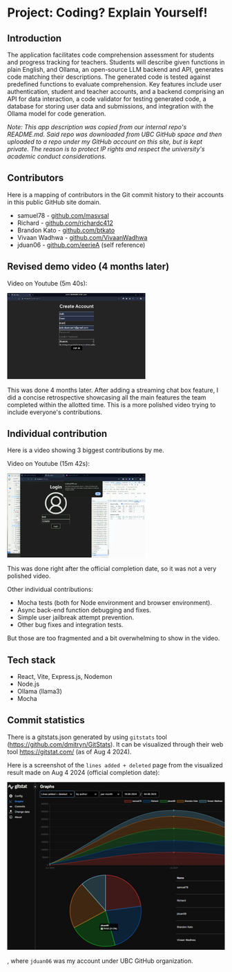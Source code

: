 # Project: Coding? Explain Yourself!

## Introduction

The application facilitates code comprehension assessment for students and progress tracking for teachers. Students will describe given functions in plain English, and Ollama, an open-source LLM backend and API, generates code matching their descriptions. The generated code is tested against predefined functions to evaluate comprehension. Key features include user authentication, student and teacher accounts, and a backend comprising an API for data interaction, a code validator for testing generated code, a database for storing user data and submissions, and integration with the Ollama model for code generation.

*Note: This app description was copied from our internal repo's README.md. Said repo was downloaded from UBC GitHub space and then uploaded to a repo under my GitHub account on this site, but is kept private. The reason is to protect IP rights and respect the university's academic conduct considerations.*

## Contributors

Here is a mapping of contributors in the Git commit history to their accounts in this public GitHub site domain.

- samuel78 - [github.com/masvsal](https://github.com/masvsal)
- Richard - [github.com/richardc412](https://github.com/richardc412)
- Brandon Kato - [github.com/btkato](https://github.com/btkato)
- Vivaan Wadhwa - [github.com/VivaanWadhwa](https://github.com/VivaanWadhwa)
- jduan06 - [github.com/eerieA](https://github.com/eerieA) (self reference)

## Revised demo video (4 months later)

Video on Youtube (5m 40s):

[<img alt="screenshot" src="/resources/Retro 2 screenshot.gif" width="320">](https://youtu.be/QplI0PaIAOo)

This was done 4 months later. After adding a streaming chat box feature, I did a concise retrospective showcasing all the main features the team completed within the allotted time. This is a more polished video trying to include everyone's contributions.

## Individual contribution

Here is a video showing 3 biggest contributions by me.

Video on Youtube (15m 42s):

[<img alt="screenshot" src="/resources/cpsc 310 retro screenshot.png" width="320">](https://youtu.be/o3GTKvYnayI)

This was done right after the official completion date, so it was not a very polished video.

Other individual contributions:
- Mocha tests (both for Node environment and browser environment).
- Async back-end function debugging and fixes.
- Simple user jailbreak attempt prevention.
- Other bug fixes and integration tests.

But those are too fragmented and a bit overwhelming to show in the video.

## Tech stack

- React, Vite, Express.js, Nodemon
- Node.js
- Ollama (llama3)
- Mocha

## Commit statistics

There is a gitstats.json generated by using `gitstats` tool (https://github.com/dmitryn/GitStats). It can be visualized through their web tool https://gitstat.com/ (as of Aug 4 2024).

Here is a screenshot of the `lines added + deleted` page from the visualized result made on Aug 4 2024 (official completion date):

<img alt="screenshot" src="/resources/gitstats vis.jpg" width="540">

, where `jduan06` was my account under UBC GitHub organization.
